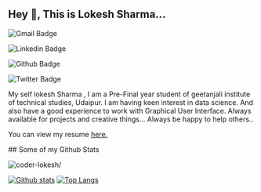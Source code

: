 ## Hey 👋, This is Lokesh Sharma...

![Gmail Badge](https://img.shields.io/badge/-Gmail-c14438?style=flat&logo=Gmail&logoColor=white&link=mailto:sharma.lokesh.222001@gmail.com)

![Linkedin Badge](https://img.shields.io/badge/-Linkdlen-0072b1?style=flat&logo=Linkedin&logoColor=white&link=https://www.linkedin.com/in/lokesh-sharma-908857193/)

![Github Badge](https://img.shields.io/badge/-Github-grey?style=flat&logo=github&logoColor=white&link=https://github.com/coder-lokesh/)

![Twitter Badge](https://img.shields.io/badge/-Twitter-00acee?style=flat&logo=twitter&logoColor=white&link=https://twitter.com/lokeshs97047988/)

<p align='left'>My self lokesh Sharma , I am a Pre-Final year student of geetanjali institute of technical studies, Udaipur.
I am having keen interest in data science. And also have a good experience to work with Graphical User Interface.
Always available for projects and creative things...
Always be happy to help others.. </p>

<p align='left'> You can view my resume <a href='lokesh-resume.web.app' target=_blank><u>here</u>.</a></p>
## Some of my Github Stats
<p align=left> <img src=https://komarev.com/ghpvc/?username=coder-lokesh alt=coder-lokesh/> </p>

[![Github stats](https://github-readme-stats.vercel.app/api?username=coder-lokesh&show_icons=true&include_all_commits=true)](https://github.com/coder-lokesh/github-readme-stats)
[![Top Langs](https://github-readme-stats.vercel.app/api/top-langs/?username=coder-lokesh&layout=compact)](https://github.com/coder-lokesh/github-readme-stats)
